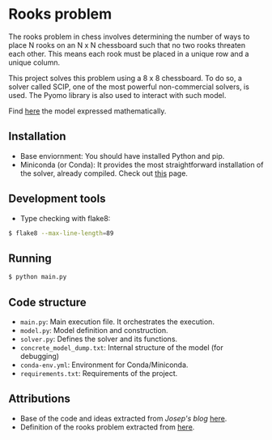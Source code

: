 # Rooks problem

The rooks problem in chess involves determining the number of ways to place N rooks on an 
N x N chessboard such that no two rooks threaten each other. This means each rook must be 
placed in a unique row and a unique column.

This project solves this problem using a 8 x 8 chessboard. To do so, a solver called
SCIP, one of the most powerful non-commercial solvers, is used. The Pyomo library is
also used to interact with such model.

Find [here](modeling.pdf) the model expressed mathematically.

## Installation

- Base enviornment: You should have installed Python and pip.
- Miniconda (or Conda): It provides the most straightforward installation of the solver, already compiled. Check out [this](https://conda.io/projects/conda/en/latest/user-guide/install/index.html#term-Miniconda) page.


## Development tools

- Type checking with flake8:
```bash
$ flake8 --max-line-length=89
```

## Running
```bash
$ python main.py
```

## Code structure
- `main.py`: Main execution file. It orchestrates the execution.
- `model.py`: Model definition and construction.
- `solver.py`: Defines the solver and its functions.
- `concrete_model_dump.txt`: Internal structure of the model (for debugging)
- `conda-env.yml`: Environment for Conda/Miniconda.
- `requirements.txt`: Requirements of the project.

## Attributions
- Base of the code and ideas extracted from _Josep's blog_ [here](https://johomo.hashnode.dev/solve-your-first-problem-with-mathematical-programming).
- Definition of the rooks problem extracted from [here](https://mathworld.wolfram.com/RooksProblem.html).
